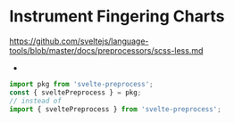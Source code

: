 # Instrument Fingering Charts

<https://github.com/sveltejs/language-tools/blob/master/docs/preprocessors/scss-less.md>

-

```javascript
import pkg from 'svelte-preprocess';
const { sveltePreprocess } = pkg;
// instead of
import { sveltePreprocess } from 'svelte-preprocess';
```
